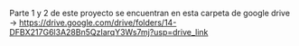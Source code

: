 Parte 1 y 2 de este proyecto se encuentran en esta carpeta de google drive ->
https://drive.google.com/drive/folders/14-DFBX217G6l3A28Bn5QzIarqY3Ws7mj?usp=drive_link
